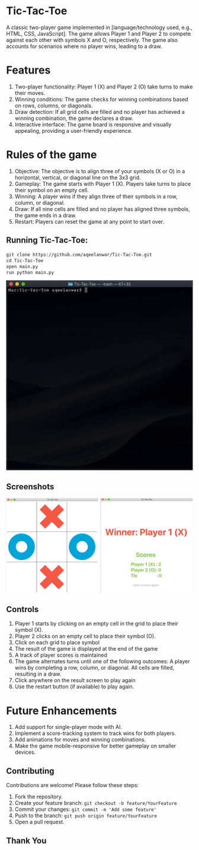 # Tic-Tac-Toe

A classic two-player game implemented in [language/technology used, e.g., HTML, CSS, JavaScript]. The game allows Player 1 and Player 2 to compete against each other with symbols X and O, respectively. The game also accounts for scenarios where no player wins, leading to a draw.

# Features 

1. Two-player functionality: Player 1 (X) and Player 2 (O) take turns to make their moves.
2. Winning conditions: The game checks for winning combinations based on rows, columns, or diagonals.
3. Draw detection: If all grid cells are filled and no player has achieved a winning combination, the game declares a draw.
4. Interactive interface: The game board is responsive and visually appealing, providing a user-friendly experience.

# Rules of the game 

1. Objective: The objective is to align three of your symbols (X or O) in a horizontal, vertical, or diagonal line on the 3x3 grid.
2. Gameplay:
    The game starts with Player 1 (X).
    Players take turns to place their symbol on an empty cell.
3. Winning: A player wins if they align three of their symbols in a row, column, or diagonal.
4. Draw: If all nine cells are filled and no player has aligned three symbols, the game ends in a draw.
5. Restart: Players can reset the game at any point to start over.

## Running Tic-Tac-Toe:

```
git clone https://github.com/aqeelanwar/Tic-Tac-Toe.git
cd Tic-Tac-Toe
open main.py
run python main.py
```

<p align="center">
<img src="/images/preview.gif">
</p>

## Screenshots
<p align="center">
<img width=1000 src="/images/screenshot.png">

</p>

## Controls

1. Player 1 starts by clicking on an empty cell in the grid to place their symbol (X).
2. Player 2 clicks on an empty cell to place their symbol (O).
3. Click on each grid to place symbol
4. The result of the game is displayed at the end of the game
5. A track of player scores is maintained
6. The game alternates turns until one of the following outcomes:
    A player wins by completing a row, column, or diagonal.
    All cells are filled, resulting in a draw.
7. Click anywhere on the result screen to play again
8. Use the restart button (if available) to play again.

# Future Enhancements

1. Add support for single-player mode with AI.
2. Implement a score-tracking system to track wins for both players.
3. Add animations for moves and winning combinations.
4. Make the game mobile-responsive for better gameplay on smaller devices.

## Contributing

Contributions are welcome! Please follow these steps:

1. Fork the repository.
2. Create your feature branch: `git checkout -b feature/YourFeature`
3. Commit your changes: `git commit -m 'Add some feature'`
4. Push to the branch: `git push origin feature/YourFeature`
5. Open a pull request.

## Thank You 
